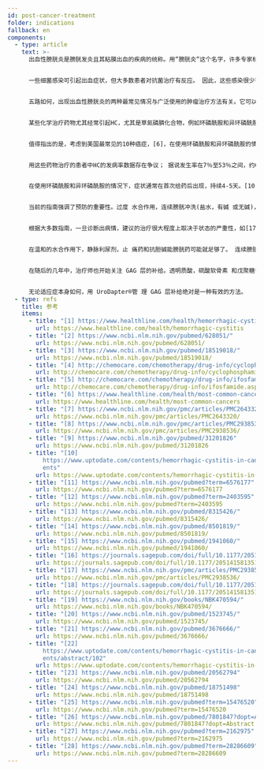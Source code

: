 ```yaml
---
id: post-cancer-treatment
folder: indications
fallback: en
components:
  - type: article
    text: >-
      出血性膀胱炎是膀胱发炎且其粘膜出血的疾病的统称。用“膀胱炎“这个名字，许多专家标记了不存在细菌感染的不同疾病，因为这些疾病的表型相似或相同。出血可以是微观的（1级），可见的（2级），可见的小凝块（3级）或大到足以阻塞尿液流动的凝块（4级）。[1]除出血外，最常见的症状是：排尿频率增加和尿急，夜尿症，疼痛（尤其是在排尿期间）和失去膀胱控制。感染也常常作为它的并发症出现。


      一些细菌感染可引起出血症状，但大多数患者对抗菌治疗有反应。 因此，这些感染很少导致慢性和/或复发性HC。工业中使用的某些化合物（例如苯胺和甲苯胺）也可以引起HC。一旦患者停止接触毒素，该病通常就不复存在。[2]几种病毒可能会导致HC， 但是，这种病大多是在很小的时候就出现了（这种情况会在几天之内消失），或者患者的免疫系统受到严重损害，例如骨髓或肾脏移植后。[3]


      五路如何，出现出血性膀胱炎的两种最常见情况与广泛使用的肿瘤治疗方法有关。它可以在化学治疗或放射治疗后出现。因此，这些病症通常分别称为"化学疗法膀胱炎"和"放射性膀胱炎"。应该指出的是，出血性膀胱炎的定义含糊不清，作者与国家之间存在差异。 某些疾病，无论其病因，都被标记为HC。在这里，应该指上述两种情况。


      某些化学治疗药物尤其经常引起HC，尤其是草氮磷膦化合物，例如环磷酰胺和异环磷酰胺。这些药物广泛用于几种化学治疗方案中，包括治疗实体瘤和淋巴瘤。[4]，[5]


      值得指出的是，考虑到美国最常见的10种癌症，[6]，在使用环磷酰胺和异环磷酰胺的情况下，症状通常在首次给药后出现，持续4-5天。可用于以下癌症类：（括号中为频率）乳腺癌（第一），肺癌（第二），膀胱癌（第六），非霍奇金淋巴瘤（第七），白血病（第十）。对于白血病，有30％的可能性膀胱炎会作为副作用出现。[7]此外，这些不是唯一可引起HC的化学治疗药物。


      用这些药物治疗的患者中HC的发病率数据存在争议； 据说发生率在7％至53％之间，约0.6％至15％的患者经历了严重的出血。[8]实际上，在许多癌症治疗情况下，药物在膀胱中表达的毒性作用限制了剂量。骨盆区放疗后的放射性膀胱炎的发生率为11–20％。[9]


      在使用环磷酰胺和异环磷酰胺的情况下，症状通常在首次给药后出现，持续4-5天。[10]然而，某些其它化合物（如白消安）可能会在放射治后数年引发化学性膀胱炎。[11]放射治疗表现为放射性膀胱炎的不良反应也可能在10或20年后发生。[12]


      当前的指南强调了预防的重要性。过度 水合作用，连续膀胱冲洗(盐水，有碱 或无碱)，高压氧治疗，美司钠(巯基 化合物)或膀胱内透明质酸钠(用于 GAG 层补充)是最常用的方法。[13]，[14]，[15]，[16]但是，其功效有关的 数据存在争议。


      根据大多数指南，一旦诊断出病情，建议的治疗很大程度上取决于状态的严重性，如[17]，[18]。在所有情况下都必须保持血流动力稳定，因此经常需要输血。在温和的水合作用下，静脉利尿剂，止痛药和抗胆碱能膀胱药可能就足够了。连续膀胱冲洗也被认为是有效的疗法。


      在温和的水合作用下，静脉利尿剂，止 痛药和抗胆碱能膀胱药可能就足够了。 连续膀胱冲洗也被认为是有效的疗法。 在更严重的情况下，除其它方法外，经 常进行膀胱内治疗。化学性膀胱炎的治 疗通常持续数天，而放射性膀胱炎的治 疗则持续六个月甚至更长。[19] 已知 有几种预防出血的药物。氨基己酸(类 似于氨基酸赖氨酸)抑制纤溶酶原激 活，从而增加血液凝结。[20]明矾(铵 明矾或硫酸铝钾)引起蛋白质沉淀并降 低毛细管渗透性。[21]硝酸银引起化学 凝固。[22]高毒性的福尔马林仅在患者 对其它治疗无反应的情况下使用。 根 据一些指导原则，应在此之前对患处进 行电灼疗法。


      在随后的几年中，治疗师也开始关注 GAG 层的补给。透明质酸，硫酸软骨素 和戊聚糖多硫酸钠已用于 HC 的治疗。[23],[24],[25]前列腺素和雌激素也已 经使用过， 但结果有争议。[26],[27],[28]


      无论适应症本身如何，用 UroDapter®管 理 GAG 层补给绝对是一种有效的方法。
  - type: refs
    title: 参考
    items:
      - title: "[1] https://www.healthline.com/health/hemorrhagic-cystitis"
        url: https://www.healthline.com/health/hemorrhagic-cystitis
      - title: "[2] https://www.ncbi.nlm.nih.gov/pubmed/628051/"
        url: https://www.ncbi.nlm.nih.gov/pubmed/628051/
      - title: "[3] https://www.ncbi.nlm.nih.gov/pubmed/18519018/"
        url: https://www.ncbi.nlm.nih.gov/pubmed/18519018/
      - title: "[4] http://chemocare.com/chemotherapy/drug-info/cyclophosphamide.aspx"
        url: http://chemocare.com/chemotherapy/drug-info/cyclophosphamide.aspx
      - title: "[5] http://chemocare.com/chemotherapy/drug-info/ifosfamide.aspx"
        url: http://chemocare.com/chemotherapy/drug-info/ifosfamide.aspx
      - title: "[6] https://www.healthline.com/health/most-common-cancers"
        url: https://www.healthline.com/health/most-common-cancers
      - title: "[7] https://www.ncbi.nlm.nih.gov/pmc/articles/PMC2643320/"
        url: https://www.ncbi.nlm.nih.gov/pmc/articles/PMC2643320/
      - title: "[8] https://www.ncbi.nlm.nih.gov/pmc/articles/PMC2938536/"
        url: https://www.ncbi.nlm.nih.gov/pmc/articles/PMC2938536/
      - title: "[9] https://www.ncbi.nlm.nih.gov/pubmed/31201826"
        url: https://www.ncbi.nlm.nih.gov/pubmed/31201826
      - title: "[10]
          https://www.uptodate.com/contents/hemorrhagic-cystitis-in-cancer-pati\
          ents"
        url: https://www.uptodate.com/contents/hemorrhagic-cystitis-in-cancer-patients
      - title: "[11] https://www.ncbi.nlm.nih.gov/pubmed?term=6576177"
        url: https://www.ncbi.nlm.nih.gov/pubmed?term=6576177
      - title: "[12] https://www.ncbi.nlm.nih.gov/pubmed?term=2403595"
        url: https://www.ncbi.nlm.nih.gov/pubmed?term=2403595
      - title: "[13] https://www.ncbi.nlm.nih.gov/pubmed/8315426/"
        url: https://www.ncbi.nlm.nih.gov/pubmed/8315426/
      - title: "[14] https://www.ncbi.nlm.nih.gov/pubmed/8501819/"
        url: https://www.ncbi.nlm.nih.gov/pubmed/8501819/
      - title: "[15] https://www.ncbi.nlm.nih.gov/pubmed/1941060/"
        url: https://www.ncbi.nlm.nih.gov/pubmed/1941060/
      - title: "[16] https://journals.sagepub.com/doi/full/10.1177/2051415813512647"
        url: https://journals.sagepub.com/doi/full/10.1177/2051415813512647
      - title: "[17] https://www.ncbi.nlm.nih.gov/pmc/articles/PMC2938536/"
        url: https://www.ncbi.nlm.nih.gov/pmc/articles/PMC2938536/
      - title: "[18] https://journals.sagepub.com/doi/full/10.1177/2051415813512647"
        url: https://journals.sagepub.com/doi/full/10.1177/2051415813512647
      - title: "[19] https://www.ncbi.nlm.nih.gov/books/NBK470594/"
        url: https://www.ncbi.nlm.nih.gov/books/NBK470594/
      - title: "[20] https://www.ncbi.nlm.nih.gov/pubmed/1523745/"
        url: https://www.ncbi.nlm.nih.gov/pubmed/1523745/
      - title: "[21] https://www.ncbi.nlm.nih.gov/pubmed/3676666/"
        url: https://www.ncbi.nlm.nih.gov/pubmed/3676666/
      - title: "[22]
          https://www.uptodate.com/contents/hemorrhagic-cystitis-in-cancer-pati\
          ents/abstract/102"
        url: https://www.uptodate.com/contents/hemorrhagic-cystitis-in-cancer-patients/abstract/102
      - title: "[23] https://www.ncbi.nlm.nih.gov/pubmed/20562794"
        url: https://www.ncbi.nlm.nih.gov/pubmed/20562794
      - title: "[24] https://www.ncbi.nlm.nih.gov/pubmed/18751498"
        url: https://www.ncbi.nlm.nih.gov/pubmed/18751498
      - title: "[25] https://www.ncbi.nlm.nih.gov/pubmed?term=15476520"
        url: https://www.ncbi.nlm.nih.gov/pubmed?term=15476520
      - title: "[26] https://www.ncbi.nlm.nih.gov/pubmed/7801847?dopt=Abstract"
        url: https://www.ncbi.nlm.nih.gov/pubmed/7801847?dopt=Abstract
      - title: "[27] https://www.ncbi.nlm.nih.gov/pubmed?term=2162975"
        url: https://www.ncbi.nlm.nih.gov/pubmed?term=2162975
      - title: "[28] https://www.ncbi.nlm.nih.gov/pubmed?term=28286609"
        url: https://www.ncbi.nlm.nih.gov/pubmed?term=28286609
---
```

